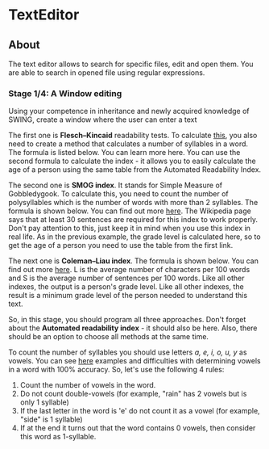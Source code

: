 # TextEditor

## About

The text editor allows to search for specific files, edit and open them. You are able to search in opened file using regular expressions. 

### Stage 1/4: A Window editing

Using your competence in inheritance and newly acquired knowledge of SWING, create a window where the user can enter a text

The first one is **Flesch–Kincaid** readability tests. To calculate [this](https://en.wikipedia.org/wiki/Flesch%E2%80%93Kincaid_readability_tests), you also need to create a method that calculates a number of syllables in a word. The formula is listed below. You can learn more here. You can use the second formula to calculate the index - it allows you to easily calculate the age of a person using the same table from the Automated Readability Index.

The second one is **SMOG index**. It stands for Simple Measure of Gobbledygook. To calculate this, you need to count the number of polysyllables which is the number of words with more than 2 syllables. The formula is shown below. You can find out more [here](https://en.wikipedia.org/wiki/SMOG). The Wikipedia page says that at least 30 sentences are required for this index to work properly. Don't pay attention to this, just keep it in mind when you use this index in real life. As in the previous example, the grade level is calculated here, so to get the age of a person you need to use the table from the first link.

The next one is **Coleman–Liau index**. The formula is shown below. You can find out more [here](http://en.wikipedia.org/wiki/Coleman%E2%80%93Liau_index). L is the average number of characters per 100 words and S is the average number of sentences per 100 words. Like all other indexes, the output is a person's grade level. Like all other indexes, the result is a minimum grade level of the person needed to understand this text.

So, in this stage, you should program all three approaches. Don't forget about the **Automated readability index** - it should also be here. Also, there should be an option to choose all methods at the same time.

To count the number of syllables you should use letters *a, e, i, o, u, y* as vowels. You can see [here](https://simple.wikipedia.org/wiki/Vowel) examples and difficulties with determining vowels in a word with 100% accuracy. So, let's use the following 4 rules:

1. Count the number of vowels in the word.
2. Do not count double-vowels (for example, "rain" has 2 vowels but is only 1 syllable)
3. If the last letter in the word is 'e' do not count it as a vowel (for example, "side" is 1 syllable) 
4. If at the end it turns out that the word contains 0 vowels, then consider this word as 1-syllable.


